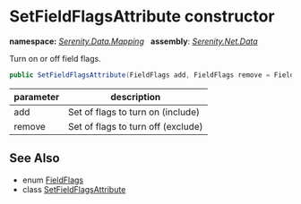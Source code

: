 # SetFieldFlagsAttribute constructor
**namespace:** *[Serenity.Data.Mapping](../../README.md#serenity.data.mapping-namespace)*   **assembly**: *[Serenity.Net.Data](../../README.md)*

Turn on or off field flags.

```csharp
public SetFieldFlagsAttribute(FieldFlags add, FieldFlags remove = FieldFlags.Internal)
```

| parameter | description |
| --- | --- |
| add | Set of flags to turn on (include) |
| remove | Set of flags to turn off (exclude) |

## See Also

* enum [FieldFlags](../../Serenity.Data/FieldFlags.md)
* class [SetFieldFlagsAttribute](../SetFieldFlagsAttribute.md)